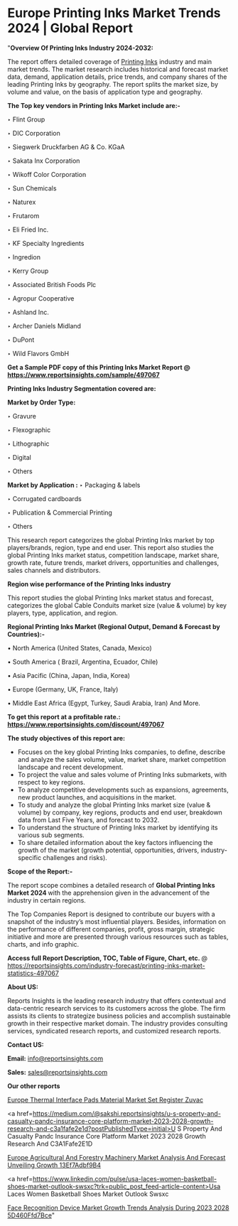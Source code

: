 # Europe Printing Inks Market Trends 2024 | Global Report

"<strong>Overview Of Printing Inks Industry 2024-2032:</strong>

The report offers detailed coverage of <a href=https://www.reportsinsights.com/sample/497067>Printing Inks</a> industry and main market trends. The market research includes historical and forecast market data, demand, application details, price trends, and company shares of the leading Printing Inks by geography. The report splits the market size, by volume and value, on the basis of application type and geography.

<strong>The Top key vendors in Printing Inks Market include are:- </strong>

‣ Flint Group

‣ DIC Corporation

‣ Siegwerk Druckfarben AG & Co. KGaA

‣ Sakata Inx Corporation

‣ Wikoff Color Corporation

‣ Sun Chemicals

‣ Naturex

‣ Frutarom

‣ Eli Fried Inc.

‣ KF Specialty Ingredients

‣ Ingredion

‣ Kerry Group

‣ Associated British Foods Plc

‣ Agropur Cooperative

‣ Ashland Inc.

‣ Archer Daniels Midland

‣ DuPont

‣ Wild Flavors GmbH

<strong>Get a Sample PDF copy of this Printing Inks Market Report </strong><strong>@ <a href=https://www.reportsinsights.com/sample/497067 style=color:#0000ff;>https://www.reportsinsights.com/sample/497067</a> </strong>

<strong>Printing Inks Industry Segmentation covered are:</strong>

<strong>Market by Order Type: </strong>

‣ Gravure

‣ Flexographic

‣ Lithographic

‣ Digital

‣ Others

<strong>Market by Application :</strong>
 ‣ Packaging & labels

‣ Corrugated cardboards

‣ Publication & Commercial Printing

‣ Others

This research report categorizes the global Printing Inks market by top players/brands, region, type and end user. This report also studies the global Printing Inks market status, competition landscape, market share, growth rate, future trends, market drivers, opportunities and challenges, sales channels and distributors.

<strong>Region wise performance of the Printing Inks industry</strong><strong> </strong>

This report studies the global Printing Inks market status and forecast, categorizes the global Cable Conduits market size (value &amp; volume) by key players, type, application, and region. 

<strong>Regional Printing Inks Market (Regional Output, Demand &amp; Forecast by Countries):-</strong>

• North America (United States, Canada, Mexico)

• South America ( Brazil, Argentina, Ecuador, Chile)

• Asia Pacific (China, Japan, India, Korea)

• Europe (Germany, UK, France, Italy)

• Middle East Africa (Egypt, Turkey, Saudi Arabia, Iran) And More.

<strong>To get this report at a profitable rate.: <a href=https://www.reportsinsights.com/discount/497067 style=color:#0000ff;>https://www.reportsinsights.com/discount/497067</a></strong>

<strong>The study objectives of this report are:</strong>
<ul>
  <li>Focuses on the key global Printing Inks companies, to define, describe and analyze the sales volume, value, market share, market competition landscape and recent development.</li>
  <li>To project the value and sales volume of Printing Inks submarkets, with respect to key regions.</li>
  <li>To analyze competitive developments such as expansions, agreements, new product launches, and acquisitions in the market.</li>
  <li>To study and analyze the global Printing Inks market size (value &amp; volume) by company, key regions, products and end user, breakdown data from Last Five Years, and forecast to 2032.</li>
  <li>To understand the structure of Printing Inks market by identifying its various sub segments.</li>
  <li>To share detailed information about the key factors influencing the growth of the market (growth potential, opportunities, drivers, industry-specific challenges and risks).</li>
</ul>
<strong>Scope of the Report:-</strong><strong> </strong>

The report scope combines a detailed research of <strong>Global Printing Inks Market 2024 </strong>with the apprehension given in the advancement of the industry in certain regions.

The Top Companies Report is designed to contribute our buyers with a snapshot of the industry’s most influential players. Besides, information on the performance of different companies, profit, gross margin, strategic initiative and more are presented through various resources such as tables, charts, and info graphic.

<strong>Access full Report Description, TOC, Table of Figure, Chart, etc. </strong>@   <a href=https://reportsinsights.com/industry-forecast/printing-inks-market-statistics-497067 style=color:#0000ff;>https://reportsinsights.com/industry-forecast/printing-inks-market-statistics-497067</a>

<strong>About US:</strong>

Reports Insights is the leading research industry that offers contextual and data-centric research services to its customers across the globe. The firm assists its clients to strategize business policies and accomplish sustainable growth in their respective market domain. The industry provides consulting services, syndicated research reports, and customized research reports.

<strong>Contact US:</strong>

<p class=""""><b>Email:</b> <a href=mailto:info@reportsinsights.com>info@reportsinsights.com</a></p>
<p class=""""><b>Sales:</b> <a href=mailto:sales@reportsinsights.com>sales@reportsinsights.com</a></p>

<strong>Our other reports</strong>

<a href=https://www.linkedin.com/pulse/europe-thermal-interface-pads-material-market-set-register-zuvac/>Europe Thermal Interface Pads Material Market Set Register Zuvac</a>

<a href=https://medium.com/@sakshi.reportsinsights/u-s-property-and-casualty-pandc-insurance-core-platform-market-2023-2028-growth-research-and-c3a1fafe2e1d?postPublishedType=initial>U S Property And Casualty Pandc Insurance Core Platform Market 2023 2028 Growth Research And C3A1Fafe2E1D</a>

<a href=https://medium.com/@patelamau/europe-agricultural-and-forestry-machinery-market-analysis-and-forecast-unveiling-growth-13ef7adbf9b4>Europe Agricultural And Forestry Machinery Market Analysis And Forecast Unveiling Growth 13Ef7Adbf9B4</a>

<a href=https://www.linkedin.com/pulse/usa-laces-women-basketball-shoes-market-outlook-swsxc?trk=public_post_feed-article-content>Usa Laces Women Basketball Shoes Market Outlook Swsxc</a>

<a href=https://medium.com/@sakshideshmukh994/face-recognition-device-market-growth-trends-analysis-during-2023-2028-5d460ffd7bce>Face Recognition Device Market Growth Trends Analysis During 2023 2028 5D460Ffd7Bce</a>"
